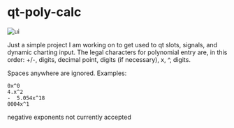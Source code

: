 # qt-poly-calc

![ui](https://raw.githubusercontent.com/NickJoannette/qt-poly-calc/master/polycalc.PNG?token=AK7AUQTA66LB4KDEJEOA3H25LQORK)

Just a simple project I am working on to get used to qt slots, signals, and dynamic charting input.
The legal characters for polynomial entry are, in this order: +/-, digits, decimal point, digits (if necessary), x, ^, digits.


Spaces anywhere are ignored.
Examples:
```
0x^0 
4.x^2
-  5.054x^18
0004x^1
```
negative exponents not currently accepted
